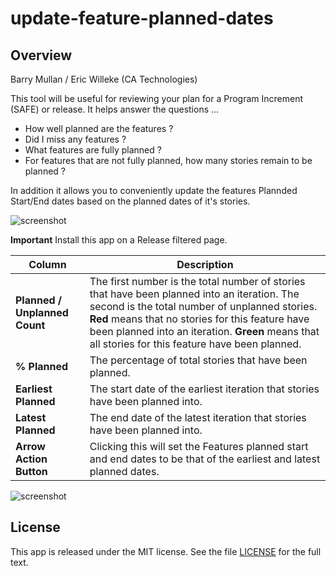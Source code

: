 update-feature-planned-dates
============================

## Overview

Barry Mullan / Eric Willeke (CA Technologies)

This tool will be useful for reviewing your plan for a Program Increment (SAFE) or release. It helps answer the questions ...

* How well planned are the features ?
* Did I miss any features ?
* What features are fully planned ?
* For features that are not fully planned, how many stories remain to be planned ?

In addition it allows you to conveniently update the features Plannded Start/End dates based on the planned dates of it's stories. 

![screenshot](https://github.com/wrackzone/update-feature-planned-dates/blob/master/screenshot-2.png?raw=true)

**Important** Install this app on a Release filtered page.

Column | Description
------ | -----------
**Planned / Unplanned Count** | The first number is the total number of stories that have been planned into an iteration. The second is the total number of unplanned stories. **Red** means that no stories for this feature have been planned into an iteration. **Green** means that all stories for this feature have been planned.
**% Planned** | The percentage of total stories that have been planned.
**Earliest Planned** | The start date of the earliest iteration that stories have been planned into.
**Latest Planned** | The end date of the latest iteration that stories have been planned into.
**Arrow Action Button** | Clicking this will set the Features planned start and end dates to be that of the earliest and latest planned dates.


![screenshot](https://github.com/wrackzone/update-feature-planned-dates/blob/master/screenshot.png?raw=true)

## License

This app is released under the MIT license.  See the file [LICENSE](./LICENSE) for the full text.
